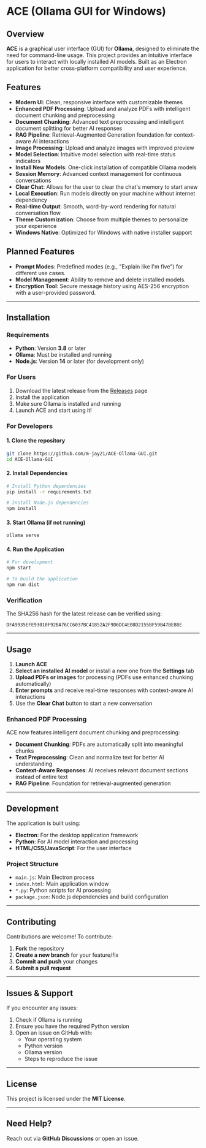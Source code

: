 # **ACE (Ollama GUI for Windows)**

## **Overview**
**ACE** is a graphical user interface (GUI) for **Ollama**, designed to eliminate the need for command-line usage. This project provides an intuitive interface for users to interact with locally installed AI models. Built as an Electron application for better cross-platform compatibility and user experience.

## **Features**
- **Modern UI**: Clean, responsive interface with customizable themes
- **Enhanced PDF Processing**: Upload and analyze PDFs with intelligent document chunking and preprocessing
- **Document Chunking**: Advanced text preprocessing and intelligent document splitting for better AI responses
- **RAG Pipeline**: Retrieval-Augmented Generation foundation for context-aware AI interactions
- **Image Processing**: Upload and analyze images with improved preview
- **Model Selection**: Intuitive model selection with real-time status indicators
- **Install New Models**: One-click installation of compatible Ollama models
- **Session Memory**: Advanced context management for continuous conversations
- **Clear Chat**: Allows for the user to clear the chat's memory to start anew
- **Local Execution**: Run models directly on your machine without internet dependency
- **Real-time Output**: Smooth, word-by-word rendering for natural conversation flow
- **Theme Customization**: Choose from multiple themes to personalize your experience
- **Windows Native**: Optimized for Windows with native installer support

## **Planned Features**
- **Prompt Modes**: Predefined modes (e.g., "Explain like I'm five") for different use cases.
- **Model Management**: Ability to remove and delete installed models.
- **Encryption Tool**: Secure message history using AES-256 encryption with a user-provided password.

---

## **Installation**

### **Requirements**
- **Python**: Version **3.8** or later
- **Ollama**: Must be installed and running
- **Node.js**: Version **14** or later (for development only)

### **For Users**
1. Download the latest release from the [Releases](https://github.com/m-jay21/ACE-Ollama-GUI/releases) page
2. Install the application
3. Make sure Ollama is installed and running
4. Launch ACE and start using it!

### **For Developers**

#### **1. Clone the repository**
```sh
git clone https://github.com/m-jay21/ACE-Ollama-GUI.git
cd ACE-Ollama-GUI
```

#### **2. Install Dependencies**
```sh
# Install Python dependencies
pip install -r requirements.txt

# Install Node.js dependencies
npm install
```

#### **3. Start Ollama (if not running)**
```sh
ollama serve
```

#### **4. Run the Application**
```sh
# For development
npm start

# To build the application
npm run dist
```

### **Verification**
The SHA256 hash for the latest release can be verified using:
```
DFA9935EFE93010F92BA76CC6037BC41852A2F9D6DC4E08D2155BF59B47BE88E
```

---

## **Usage**
1. **Launch ACE**
2. **Select an installed AI model** or install a new one from the **Settings** tab
3. **Upload PDFs or images** for processing (PDFs use enhanced chunking automatically)
4. **Enter prompts** and receive real-time responses with context-aware AI interactions
5. Use the **Clear Chat** button to start a new conversation

### **Enhanced PDF Processing**
ACE now features intelligent document chunking and preprocessing:
- **Document Chunking**: PDFs are automatically split into meaningful chunks
- **Text Preprocessing**: Clean and normalize text for better AI understanding
- **Context-Aware Responses**: AI receives relevant document sections instead of entire text
- **RAG Pipeline**: Foundation for retrieval-augmented generation

---

## **Development**
The application is built using:
- **Electron**: For the desktop application framework
- **Python**: For AI model interaction and processing
- **HTML/CSS/JavaScript**: For the user interface

### **Project Structure**
- `main.js`: Main Electron process
- `index.html`: Main application window
- `*.py`: Python scripts for AI processing
- `package.json`: Node.js dependencies and build configuration

---

## **Contributing**
Contributions are welcome! To contribute:

1. **Fork** the repository
2. **Create a new branch** for your feature/fix
3. **Commit and push** your changes
4. **Submit a pull request**

---

## **Issues & Support**
If you encounter any issues:
1. Check if Ollama is running
2. Ensure you have the required Python version
3. Open an issue on GitHub with:
   - Your operating system
   - Python version
   - Ollama version
   - Steps to reproduce the issue

---

## **License**
This project is licensed under the **MIT License**.

---

## **Need Help?**
Reach out via **GitHub Discussions** or open an issue.
